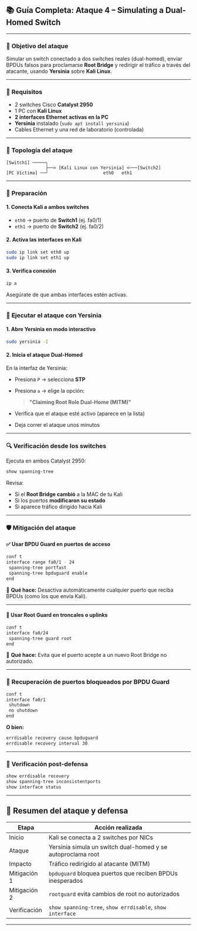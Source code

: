 ## 📚 **Guía Completa: Ataque 4 – Simulating a Dual-Homed Switch**

---

### 🔹 **Objetivo del ataque**

Simular un switch conectado a dos switches reales (dual-homed), enviar BPDUs falsos para proclamarse **Root Bridge** y redirigir el tráfico a través del atacante, usando **Yersinia** sobre **Kali Linux**.

---

### 🔧 **Requisitos**

* 2 switches Cisco **Catalyst 2950**
* 1 PC con **Kali Linux**
* **2 interfaces Ethernet activas en la PC**
* **Yersinia** instalado (`sudo apt install yersinia`)
* Cables Ethernet y una red de laboratorio (controlada)

---

### 📌 **Topología del ataque**

```
[Switch1] ─────┐
               ├──> [Kali Linux con Yersinia] <───[Switch2]
[PC Víctima] ──┘                     eth0   eth1
```

---

### 🧰 **Preparación**

#### 1. **Conecta Kali a ambos switches**

* `eth0` → puerto de **Switch1** (ej. fa0/1)
* `eth1` → puerto de **Switch2** (ej. fa0/2)

#### 2. **Activa las interfaces en Kali**

```bash
sudo ip link set eth0 up
sudo ip link set eth1 up
```

#### 3. **Verifica conexión**

```bash
ip a
```

Asegúrate de que ambas interfaces estén activas.

---

### 🧨 **Ejecutar el ataque con Yersinia**

#### 1. **Abre Yersinia en modo interactivo**

```bash
sudo yersinia -I
```

#### 2. **Inicia el ataque Dual-Homed**

En la interfaz de Yersinia:

* Presiona `P` → selecciona **STP**
* Presiona `a` → elige la opción:

  > **"Claiming Root Role Dual-Home (MITM)"**
* Verifica que el ataque esté activo (aparece en la lista)
* Deja correr el ataque unos minutos

---

### 🔍 **Verificación desde los switches**

Ejecuta en ambos Catalyst 2950:

```bash
show spanning-tree
```

Revisa:

* Si el **Root Bridge cambió** a la MAC de tu Kali
* Si los puertos **modificaron su estado**
* Si aparece tráfico dirigido hacia Kali

---

### 🛡️ **Mitigación del ataque**

#### ✅ **Usar BPDU Guard en puertos de acceso**

```bash
conf t
interface range fa0/1 - 24
 spanning-tree portfast
 spanning-tree bpduguard enable
end
```

🧠 **Qué hace:** Desactiva automáticamente cualquier puerto que reciba BPDUs (como los que envía Kali).

---

#### 🛑 **Usar Root Guard en troncales o uplinks**

```bash
conf t
interface fa0/24
 spanning-tree guard root
end
```

🧠 **Qué hace:** Evita que el puerto acepte a un nuevo Root Bridge no autorizado.

---

### 🧯 **Recuperación de puertos bloqueados por BPDU Guard**

```bash
conf t
interface fa0/1
 shutdown
 no shutdown
end
```

**O bien:**

```bash
errdisable recovery cause bpduguard
errdisable recovery interval 30
```

---

### 🧪 **Verificación post-defensa**

```bash
show errdisable recovery
show spanning-tree inconsistentports
show interface status
```

---

## 🧾 **Resumen del ataque y defensa**

| Etapa        | Acción realizada                                            |
| ------------ | ----------------------------------------------------------- |
| Inicio       | Kali se conecta a 2 switches por NICs                       |
| Ataque       | Yersinia simula un switch dual-homed y se autoproclama root |
| Impacto      | Tráfico redirigido al atacante (MITM)                       |
| Mitigación 1 | `bpduguard` bloquea puertos que reciben BPDUs inesperados   |
| Mitigación 2 | `rootguard` evita cambios de root no autorizados            |
| Verificación | `show spanning-tree`, `show errdisable`, `show interface`   |

---
